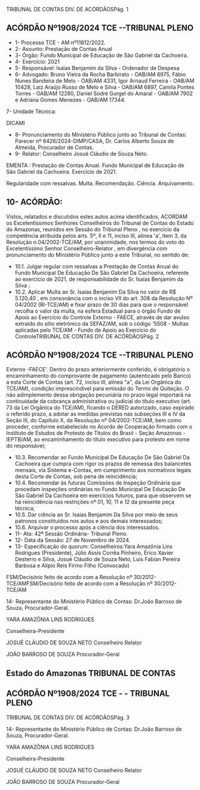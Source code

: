 TRIBUNAL DE CONTAS DIV. DE ACÓRDÃOSPág. 1

## ACÓRDÃO Nº1908/2024  TCE --TRIBUNAL PLENO

- 1- Processo TCE - AM nº11812/2022.
- 2- Assunto: Prestação de Contas Anual
- 3- Órgão: Fundo Municipal de Educação de São Gabriel da Cachoeira.
- 4- Exercício: 2021
- 5- Responsável: Isaias Benjamim da Silva - Ordenador de Despesa
- 6- Advogado: Bruno Vieira da Rocha Barbirato - OAB/AM 6975, Fábio Nunes Bandeira de Melo - OAB/AM 4331, Igor Arnaud Ferreira - OAB/AM 10428, Laiz Araújo Russo de Melo e Silva - OAB/AM 6897, Camila Pontes Torres - OAB/AM 12280, Daniel Sodré Gurgel do Amaral - OAB/AM 7902 e Adriana Gomes Menezes - OAB/AM 17344.

7- Unidade Técnica:

DICAMI

- 8- Pronunciamento  do  Ministério  Público  junto  ao  Tribunal  de  Contas: Parecer  nº 6426/2024-DIMP/CASA, Dr. Carlos Alberto Souza de Almeida, Procurador de Contas.
- 9- Relator: Conselheiro Josué Cláudio de Souza Neto.

EMENTA : Prestação de Contas Anual. Fundo Municipal de Educação de São Gabriel da Cachoeira. Exercício de 2021.

Regularidade com ressalvas. Multa. Recomendação. Ciência. Arquivamento.

## 10-  ACÓRDÃO:

Vistos, relatados e discutidos estes autos acima identificados, ACORDAM os Excelentíssimos Senhores Conselheiros do Tribunal de Contas do Estado do Amazonas, reunidos em Sessão do Tribunal Pleno , no exercício da competência atribuída pelos arts. 5º, II e 11, inciso III, alínea 'a', item 3, da Resolução n.04/2002-TCE/AM, por unanimidade, nos termos do voto do Excelentíssimo Senhor Conselheiro-Relator , em divergência com pronunciamento do Ministério Público junto a este Tribunal, no sentido de:

- 10.1. Julgar regular com ressalvas a Prestação de Contas Anual do Fundo Municipal  De  Educação  De  São  Gabriel  Da  Cachoeira,  referente  ao exercício  de  2021,  de  responsabilidade  do Sr.  Isaías  Benjamim  da Silva ;
- 10.2. Aplicar  Multa ao Sr.  Isaias  Benjamim  Da  Silva no  valor  de R$ 5.120,40 , em consonância com o inciso VII do art. 308 da Resolução Nº 04/2002 (RI-TCE/AM) e fixar prazo de 30 dias para que o responsável recolha  o  valor  da  multa,  na  esfera  Estadual  para  o  órgão  Fundo  de Apoio ao Exercício do Controle Externo - FAECE, através de dar avulso extraído do sítio eletrônico da SEFAZ/AM, sob o código '5508 - Multas aplicadas  pelo  TCE/AM  -  Fundo  de  Apoio  ao  Exercício  do  ControleTRIBUNAL DE CONTAS DIV. DE ACÓRDÃOSPág. 2

## ACÓRDÃO Nº1908/2024  TCE --TRIBUNAL PLENO

Externo -FAECE'.  Dentro do prazo anteriormente conferido, é obrigatório o encaminhamento do comprovante de pagamento (autenticado pelo Banco) a esta Corte de Contas (art. 72, inciso III, alínea "a", da Lei Orgânica do TCE/AM), condição imprescindível para emissão do Termo de Quitação. O não adimplemento dessa obrigação pecuniária no prazo legal importará na continuidade da cobrança administrativa ou judicial do título executivo (art. 73 da Lei Orgânica do TCE/AM), ficando o  DERED  autorizado,  caso  expirado  o  referido  prazo,  a  adotar  as medidas previstas nas subseções III e IV da Seção III, do Capítulo X, da Resolução nº 04/2002-TCE/AM, bem como proceder, conforme estabelecido  no  Acordo  de  Cooperação  firmado  com  o  Instituto  de Estudos de Protesto de Títulos do Brasil - Seção Amazonas - IEPTB/AM, ao  encaminhamento  do  título  executivo  para  protesto  em  nome  do responsável;

- 10.3. Recomendar ao  Fundo  Municipal  De  Educação  De  São  Gabriel  Da Cachoeira que cumpra com rigor os prazos de remessa dos balancetes mensais, via Sistema e-Contas, em cumprimento aos normativos legais desta Corte de Contas, sob pena de reincidência;
- 10.4. Recomendar às futuras Comissões de Inspeção Ordinária que procedam inspeções ordinárias no Fundo Municipal De Educação De São Gabriel Da Cachoeira em exercícios futuros, para que observem se há  reincidência  nas  restrições  nº  01,  10,  11  e  12  da  presente  peça técnica;
- 10.5. Dar  ciência ao Sr.  Isaias  Benjamim  Da  Silva por  meio  de  seus patronos constituídos nos autos e aos demais interessados;
- 10.6. Arquivar o processo após a ciência dos interessados.
- 11-  Ata: 42ª Sessão Ordinária- Tribunal Pleno.
- 12-  Data da Sessão: 27 de Novembro de 2024.
- 13-  Especificação do quorum: Conselheiros:Yara Amazônia Lins Rodrigues (Presidente), Júlio Assis Corrêa Pinheiro, Érico Xavier Desterro e Silva, Josué Cláudio de Souza Neto, Luis Fabian Pereira Barbosa e Alípio Reis Firmo Filho (Convocado)

FSM/Decisório feito de acordo com a Resolução nº 30/2012-TCE/AMFSM/Decisório feito de acordo com a Resolução nº 30/2012-TCE/AM

14-  Representante  do  Ministério  Público  de  Contas: Dr.João  Barroso  de  Souza, Procurador-Geral.

YARA AMAZÔNIA LINS RODRIGUES

Conselheira-Presidente

JOSUÉ CLÁUDIO DE SOUZA NETO Conselheiro Relator

JOÃO BARROSO DE SOUZA Procurador-Geral

## Estado do Amazonas TRIBUNAL DE CONTAS

## ACÓRDÃO Nº1908/2024  TCE - - TRIBUNAL PLENO

TRIBUNAL DE CONTAS DIV. DE ACÓRDÃOSPág. 3

14-  Representante  do  Ministério  Público  de  Contas: Dr.João  Barroso  de  Souza, Procurador-Geral.

YARA AMAZÔNIA LINS RODRIGUES

Conselheira-Presidente

JOSUÉ CLÁUDIO DE SOUZA NETO Conselheiro Relator

JOÃO BARROSO DE SOUZA Procurador-Geral